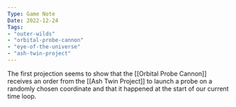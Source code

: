 ```yaml
---
Type: Game Note
Date: 2022-12-24
Tags:
- "outer-wilds"
- "orbital-probe-cannon"
- "eye-of-the-universe"
- "ash-twin-project"
---
```

The first projection seems to show that the [[Orbital Probe Cannon]] receives an order from the [[Ash Twin Project]] to launch a probe on a randomly chosen coordinate and that it happened at the start of our current time loop.